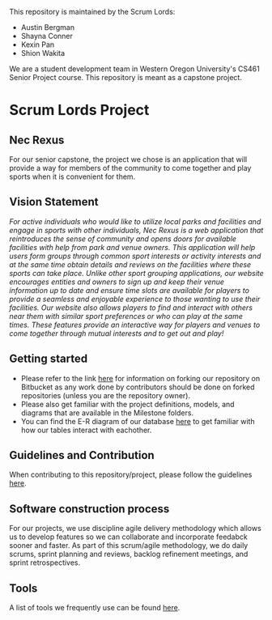 This repository is maintained by the Scrum Lords: 

* Austin Bergman
* Shayna Conner
* Kexin Pan
* Shion Wakita

We are a student development team in Western Oregon University's CS461 Senior Project course. This repository is meant as a capstone project. 

# Scrum Lords Project

## Nec Rexus

For our senior capstone, the project we chose is an application that will provide a way for members of the community to come together and play sports when it is convenient for them.  

## Vision Statement

*For active individuals who would like to utilize local parks and facilities and engage in sports with other individuals, Nec Rexus is a web application that reintroduces the sense of community and opens doors for available facilities with help from park and venue owners. This application will help users form groups through common sport interests or activity interests and at the same time obtain details and reviews on the facilities where these sports can take place. Unlike other sport grouping applications, our website encourages entities and owners to sign up and keep their venue information up to date and ensure time slots are available for players to provide a seamless and enjoyable experience to those wanting to use their facilities. Our website also allows players to find and interact with others near them with similar sport preferences or who can play at the same times. These features provide an interactive way for players and venues to come together through mutual interests and to get out and play!*

## Getting started 

* Please refer to the link [here](https://confluence.atlassian.com/bitbucket/forking-a-repository-221449527.html) for information on forking our repository on Bitbucket as any work done by contributors should be done on forked repositories (unless you are the repository owner).
* Please also get familiar with the project definitions, models, and diagrams that are available in the Milestone folders. 
* You can find the E-R diagram of our database [here](ERD.PNG) to get familiar with how our tables interact with eachother. 

## Guidelines and Contribution

When contributing to this repository/project, please follow the guidelines [here](guidelines.md).

## Software construction process

For our projects, we use discipline agile delivery methodology which allows us to develop features so we can collaborate and incorporate feedabck sooner and faster. As part of this scrum/agile methodology, we do daily scrums, sprint planning and reviews, backlog refinement meetings, and sprint retrospectives. 

## Tools 

A list of tools we frequently use can be found [here](tools.md).